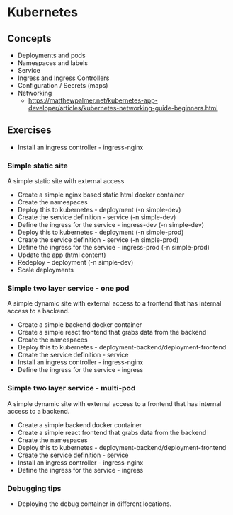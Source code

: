 # Kubernetes

## Concepts

* Deployments and pods
* Namespaces and labels
* Service
* Ingress and Ingress Controllers
* Configuration / Secrets (maps)
* Networking
  * https://matthewpalmer.net/kubernetes-app-developer/articles/kubernetes-networking-guide-beginners.html

## Exercises

* Install an ingress controller - ingress-nginx

### Simple static site

A simple static site with external access

* Create a simple nginx based static html docker container
* Create the namespaces
* Deploy this to kubernetes - deployment (-n simple-dev)
* Create the service definition - service (-n simple-dev)
* Define the ingress for the service - ingress-dev (-n simple-dev)
* Deploy this to kubernetes - deployment (-n simple-prod)
* Create the service definition - service (-n simple-prod)
* Define the ingress for the service - ingress-prod (-n simple-prod)
* Update the app (html content)
* Redeploy - deployment (-n simple-dev)
* Scale deployments

### Simple two layer service - one pod

A simple dynamic site with external access to a frontend that has internal access to a backend.

* Create a simple backend docker container
* Create a simple react frontend that grabs data from the backend
* Create the namespaces
* Deploy this to kubernetes - deployment-backend/deployment-frontend
* Create the service definition - service
* Install an ingress controller - ingress-nginx
* Define the ingress for the service - ingress

### Simple two layer service - multi-pod

A simple dynamic site with external access to a frontend that has internal access to a backend.

* Create a simple backend docker container
* Create a simple react frontend that grabs data from the backend
* Create the namespaces
* Deploy this to kubernetes - deployment-backend/deployment-frontend
* Create the service definition - service
* Install an ingress controller - ingress-nginx
* Define the ingress for the service - ingress

### Debugging tips

* Deploying the debug container in different locations.